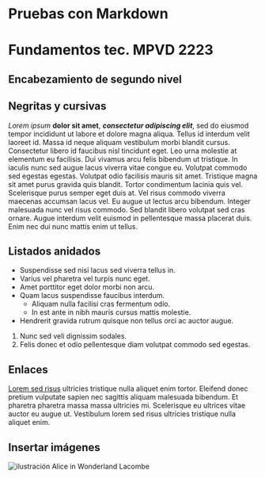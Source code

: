 # Pruebas con Markdown

# Fundamentos tec. MPVD 2223
## Encabezamiento de segundo nivel 

## Negritas y cursivas
*Lorem ipsum* **dolor sit amet**, ***consectetur adipiscing elit***, sed do eiusmod tempor incididunt ut labore et dolore magna aliqua. Tellus id interdum velit laoreet id. Massa id neque aliquam vestibulum morbi blandit cursus. Consectetur libero id faucibus nisl tincidunt eget. Leo urna molestie at elementum eu facilisis. Dui vivamus arcu felis bibendum ut tristique. In iaculis nunc sed augue lacus viverra vitae congue eu. Volutpat commodo sed egestas egestas. Volutpat odio facilisis mauris sit amet. Tristique magna sit amet purus gravida quis blandit. Tortor condimentum lacinia quis vel. Scelerisque purus semper eget duis at. Vel risus commodo viverra maecenas accumsan lacus vel. Eu augue ut lectus arcu bibendum. Integer malesuada nunc vel risus commodo. Sed blandit libero volutpat sed cras ornare. Augue interdum velit euismod in pellentesque massa placerat duis. Enim nec dui nunc mattis enim ut tellus.

## Listados anidados
- Suspendisse sed nisi lacus sed viverra tellus in.
- Varius vel pharetra vel turpis nunc eget.
- Amet porttitor eget dolor morbi non arcu.
- Quam lacus suspendisse faucibus interdum.
  - Aliquam nulla facilisi cras fermentum odio.
  - In est ante in nibh mauris cursus mattis molestie.
-  Hendrerit gravida rutrum quisque non tellus orci ac auctor augue.
  1.  Nunc sed veli dignissim sodales.
  2.  Felis donec et odio pellentesque diam volutpat commodo sed egestas.
## Enlaces
[Lorem sed risus](https://mpvd.es) ultricies tristique nulla aliquet enim tortor. Eleifend donec pretium vulputate sapien nec sagittis aliquam malesuada bibendum. Et pharetra pharetra massa massa ultricies mi. Scelerisque eu ultrices vitae auctor eu augue ut. Vestibulum lorem sed risus ultricies tristique nulla aliquet enim.

## Insertar imágenes 
![ilustración Alice in Wonderland Lacombe](https://i.pinimg.com/originals/07/f1/f6/07f1f65b629901dede88fbb617333416.jpg) 
